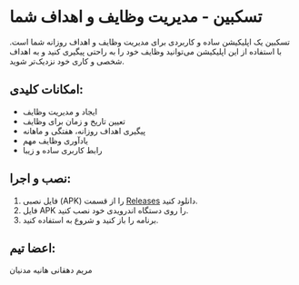 # تسکبین - مدیریت وظایف و اهداف شما
تسکبین یک اپلیکیشن ساده و کاربردی برای مدیریت وظایف و اهداف روزانه شما است. با استفاده از این اپلیکیشن می‌توانید وظایف خود را به راحتی پیگیری کنید و به اهداف شخصی و کاری خود نزدیک‌تر شوید.


## امکانات کلیدی:
- ایجاد و مدیریت وظایف
- تعیین تاریخ و زمان برای وظایف
- پیگیری اهداف روزانه، هفتگی و ماهانه
- یادآوری وظایف مهم
- رابط کاربری ساده و زیبا


## نصب و اجرا:
1. فایل نصبی (APK) را از قسمت [Releases](https://github.com/mdehghania/Taskbin/releases/tag/v1.0.0) دانلود کنید.
2. فایل APK را روی دستگاه اندرویدی خود نصب کنید.
3. برنامه را باز کنید و شروع به استفاده کنید.


## اعضا تیم:
مریم دهقانی
هانیه مدنیان

